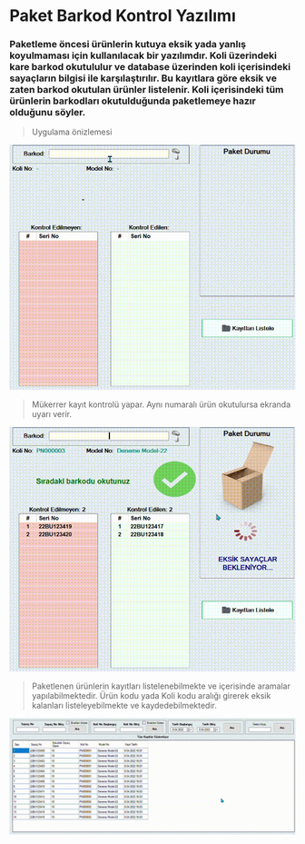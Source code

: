 ﻿# Paket Barkod Kontrol Yazılımı

### Paketleme öncesi ürünlerin kutuya eksik yada yanlış koyulmaması için kullanılacak bir yazılımdır. Koli üzerindeki kare barkod okutululur ve database üzerinden koli içerisindeki sayaçların bilgisi ile karşılaştırılır. Bu kayıtlara göre eksik ve zaten barkod okutulan ürünler listelenir. Koli içerisindeki tüm ürünlerin barkodları okutulduğunda paketlemeye hazır olduğunu söyler. 

>Uygulama önizlemesi

![](Resources/Software.gif)


>Mükerrer kayıt kontrolü yapar. Aynı numaralı ürün okutulursa ekranda uyarı verir.

![](Resources/Mukerrer_Kayit.gif)


 >Paketlenen ürünlerin kayıtları listelenebilmekte ve içerisinde aramalar yapılabilmektedir. Ürün kodu yada Koli kodu aralığı girerek eksik kalanları listeleyebilmekte ve kaydedebilmektedir.

![](Resources/Kayitlari_Listele.gif)
